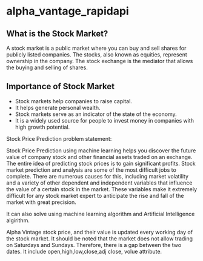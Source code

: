 # alpha_vantage_rapidapi

## What is the Stock Market?
A stock market is a public market where you can buy and sell shares for publicly listed companies. The stocks, also known as equities, represent ownership in the company. The stock exchange is the mediator that allows the buying and selling of shares. 

## Importance of Stock Market
* Stock markets help companies to raise capital.
* It helps generate personal wealth.
* Stock markets serve as an indicator of the state of the economy.
* It is a widely used source for people to invest money in companies with high growth potential.


Stock Price Prediction problem statement:

Stock Price Prediction using machine learning helps you discover the future value of company stock and other financial assets traded on an exchange. The entire idea of predicting stock prices is to gain significant profits.
Stock market prediction and analysis are some of the most difficult jobs to complete. There are numerous causes for this, including market volatility and a variety of other dependent and independent variables that influence the value of a certain stock in the market. These variables make it extremely difficult for any stock market expert to anticipate the rise and fall of the market with great precision. 

 It can also solve using machine learning algorithm and Artificial Intelligence algirithm.
 
 Alpha Vintage stock price, and their value is updated every working day of the stock market. It should be noted that the market does not allow trading on Saturdays and Sundays. Therefore, there is a gap between the two dates. It include open,high,low,close,adj close, volue attribute.
